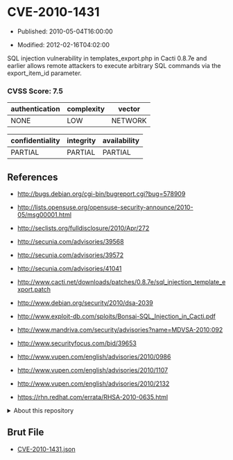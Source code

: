 # CVE-2010-1431

- Published: 2010-05-04T16:00:00

- Modified: 2012-02-16T04:02:00

SQL injection vulnerability in templates_export.php in Cacti 0.8.7e and earlier allows remote attackers to execute arbitrary SQL commands via the export_item_id parameter.

### CVSS Score: **7.5**

| authentication | complexity | vector |
| --- | --- | --- |
| NONE | LOW | NETWORK |

| confidentiality | integrity | availability |
| --- | --- | --- |
| PARTIAL | PARTIAL | PARTIAL |

## References

* http://bugs.debian.org/cgi-bin/bugreport.cgi?bug=578909

* http://lists.opensuse.org/opensuse-security-announce/2010-05/msg00001.html

* http://seclists.org/fulldisclosure/2010/Apr/272

* http://secunia.com/advisories/39568

* http://secunia.com/advisories/39572

* http://secunia.com/advisories/41041

* http://www.cacti.net/downloads/patches/0.8.7e/sql_injection_template_export.patch

* http://www.debian.org/security/2010/dsa-2039

* http://www.exploit-db.com/sploits/Bonsai-SQL_Injection_in_Cacti.pdf

* http://www.mandriva.com/security/advisories?name=MDVSA-2010:092

* http://www.securityfocus.com/bid/39653

* http://www.vupen.com/english/advisories/2010/0986

* http://www.vupen.com/english/advisories/2010/1107

* http://www.vupen.com/english/advisories/2010/2132

* https://rhn.redhat.com/errata/RHSA-2010-0635.html

<details>
<summary>About this repository</summary> 

  This repository is part of the project [Live Hack CVE](https://github.com/Live-Hack-CVE). Main website can be found [www.live-hack.org](https://www.live-hack.org) 
  
  Made by [Sn0wAlice](https://github.com/Sn0wAlice) for the people that care about security and need to have a feed of the latest CVEs. Hope you enjoy it, don't forget to star the repo and follow me on [Twitter](https://twitter.com/Sn0wAlice) and [Github](https://github.com/Sn0wAlice). And that is my [personnal website](https://www.alice-snow.me/)

  - [Home Page](https://github.com/Live-Hack-CVE)
  - [Framework](https://github.com/Live-Hack-CVE/cve-framework)
  - [CVE database](https://github.com/Live-Hack-CVE/full_database)
  - [Changelog](https://github.com/Live-Hack-CVE/Changelog)
</details>

## Brut File

* [CVE-2010-1431.json](https://raw.githubusercontent.com/Live-Hack-CVE/full_database/main/cves/2010/CVE-2010-1431.json)

